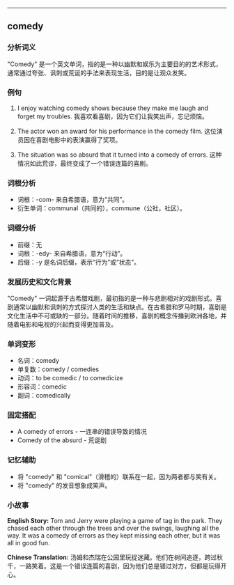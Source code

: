 
---------------
## comedy
### 分析词义
"Comedy" 是一个英文单词，指的是一种以幽默和娱乐为主要目的的艺术形式，通常通过夸张、讽刺或荒诞的手法来表现生活，目的是让观众发笑。

### 例句
1. I enjoy watching comedy shows because they make me laugh and forget my troubles.
   我喜欢看喜剧，因为它们让我笑出声，忘记烦恼。

2. The actor won an award for his performance in the comedy film.
   这位演员因在喜剧电影中的表演赢得了奖项。

3. The situation was so absurd that it turned into a comedy of errors.
   这种情况如此荒谬，最终变成了一个错误连篇的喜剧。

### 词根分析
- 词根：-com- 来自希腊语，意为“共同”。
- 衍生单词：communal（共同的），commune（公社，社区）。

### 词缀分析
- 前缀：无
- 词根：-edy- 来自希腊语，意为“行动”。
- 后缀：-y 是名词后缀，表示“行为”或“状态”。

### 发展历史和文化背景
"Comedy" 一词起源于古希腊戏剧，最初指的是一种与悲剧相对的戏剧形式。喜剧通常以幽默和讽刺的方式探讨人类的生活和缺点。在古希腊和罗马时期，喜剧是文化生活中不可或缺的一部分。随着时间的推移，喜剧的概念传播到欧洲各地，并随着电影和电视的兴起而变得更加普及。

### 单词变形
- 名词：comedy
- 单复数：comedy / comedies
- 动词：to be comedic / to comedicize
- 形容词：comedic
- 副词：comedically

### 固定搭配
- A comedy of errors - 一连串的错误导致的情况
- Comedy of the absurd - 荒诞剧

### 记忆辅助
- 将 "comedy" 和 "comical"（滑稽的）联系在一起，因为两者都与笑有关。
- 将 "comedy" 的发音想象成笑声。

### 小故事
**English Story:**
Tom and Jerry were playing a game of tag in the park. They chased each other through the trees and over the swings, laughing all the way. It was a comedy of errors as they kept missing each other, but it was all in good fun.

**Chinese Translation:**
汤姆和杰瑞在公园里玩捉迷藏。他们在树间追逐，跨过秋千，一路笑着。这是一个错误连篇的喜剧，因为他们总是错过对方，但都是玩得开心。

